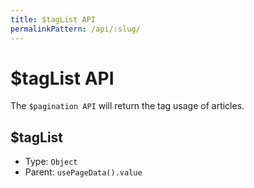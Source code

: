 ```yaml
---
title: $tagList API
permalinkPattern: /api/:slug/
---
```


# $tagList API
The `$pagination API` will return the tag usage of articles.

## $tagList
- Type: `Object`
- Parent: `usePageData().value`